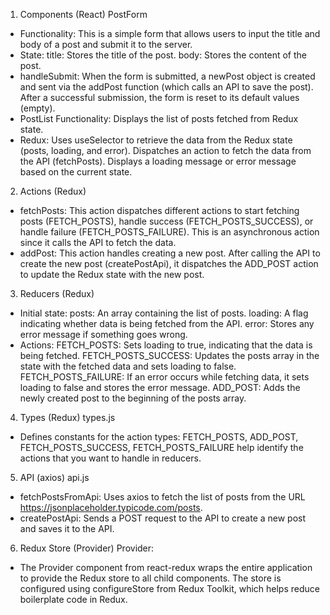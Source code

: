 1. Components (React)
PostForm
- Functionality: This is a simple form that allows users to input the title and body of a post and submit it to the server.
- State:
    title: Stores the title of the post.
    body: Stores the content of the post.
- handleSubmit:
    When the form is submitted, a newPost object is created and sent via the addPost function (which calls an API to save the post).
    After a successful submission, the form is reset to its default values (empty).
- PostList
    Functionality: Displays the list of posts fetched from Redux state.
- Redux:
    Uses useSelector to retrieve the data from the Redux state (posts, loading, and error).
    Dispatches an action to fetch the data from the API (fetchPosts).
    Displays a loading message or error message based on the current state.
2. Actions (Redux)
- fetchPosts:
    This action dispatches different actions to start fetching posts (FETCH_POSTS), handle success (FETCH_POSTS_SUCCESS), or handle failure (FETCH_POSTS_FAILURE).
    This is an asynchronous action since it calls the API to fetch the data.
- addPost:
    This action handles creating a new post. After calling the API to create the new post (createPostApi), it dispatches the ADD_POST action to update the Redux state with the new post.
3. Reducers (Redux)
- Initial state:
    posts: An array containing the list of posts.
    loading: A flag indicating whether data is being fetched from the API.
    error: Stores any error message if something goes wrong.
- Actions:
    FETCH_POSTS: Sets loading to true, indicating that the data is being fetched.
    FETCH_POSTS_SUCCESS: Updates the posts array in the state with the fetched data and sets loading to false.
    FETCH_POSTS_FAILURE: If an error occurs while fetching data, it sets loading to false and stores the error message.
    ADD_POST: Adds the newly created post to the beginning of the posts array.
4. Types (Redux)
types.js
- Defines constants for the action types:
    FETCH_POSTS, ADD_POST, FETCH_POSTS_SUCCESS, FETCH_POSTS_FAILURE help identify the actions that you want to handle in reducers.
5. API (axios)
api.js
- fetchPostsFromApi:
    Uses axios to fetch the list of posts from the URL https://jsonplaceholder.typicode.com/posts.
- createPostApi:
    Sends a POST request to the API to create a new post and saves it to the API.
6. Redux Store (Provider)
Provider:
- The Provider component from react-redux wraps the entire application to provide the Redux store to all child components. The store is configured using configureStore from Redux Toolkit, which helps reduce boilerplate code in Redux.